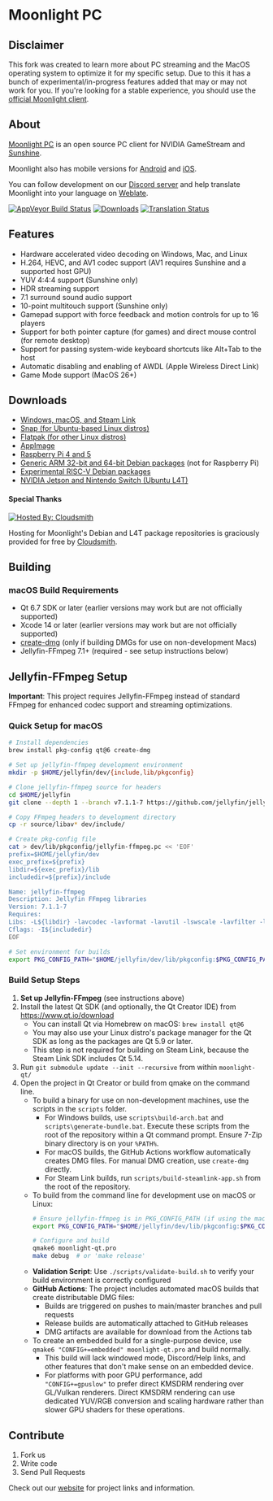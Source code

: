 # Moonlight PC

## Disclaimer
This fork was created to learn more about PC streaming and the MacOS operating system to optimize it for my specific setup. Due to this it has a bunch of experimental/in-progress features added that may or may not work for you. If you're looking for a stable experience, you should use the [official Moonlight client](https://github.com/moonlight-stream/moonlight-qt).

## About

[Moonlight PC](https://moonlight-stream.org) is an open source PC client for NVIDIA GameStream and [Sunshine](https://github.com/LizardByte/Sunshine).

Moonlight also has mobile versions for [Android](https://github.com/moonlight-stream/moonlight-android) and [iOS](https://github.com/moonlight-stream/moonlight-ios).

You can follow development on our [Discord server](https://moonlight-stream.org/discord) and help translate Moonlight into your language on [Weblate](https://hosted.weblate.org/projects/moonlight/moonlight-qt/).

 [![AppVeyor Build Status](https://ci.appveyor.com/api/projects/status/glj5cxqwy2w3bglv/branch/master?svg=true)](https://ci.appveyor.com/project/cgutman/moonlight-qt/branch/master)
 [![Downloads](https://img.shields.io/github/downloads/moonlight-stream/moonlight-qt/total)](https://github.com/moonlight-stream/moonlight-qt/releases)
 [![Translation Status](https://hosted.weblate.org/widgets/moonlight/-/moonlight-qt/svg-badge.svg)](https://hosted.weblate.org/projects/moonlight/moonlight-qt/)

## Features
 - Hardware accelerated video decoding on Windows, Mac, and Linux
 - H.264, HEVC, and AV1 codec support (AV1 requires Sunshine and a supported host GPU)
 - YUV 4:4:4 support (Sunshine only)
 - HDR streaming support
 - 7.1 surround sound audio support
 - 10-point multitouch support (Sunshine only)
 - Gamepad support with force feedback and motion controls for up to 16 players
 - Support for both pointer capture (for games) and direct mouse control (for remote desktop)
 - Support for passing system-wide keyboard shortcuts like Alt+Tab to the host
 - Automatic disabling and enabling of AWDL (Apple Wireless Direct Link)
 - Game Mode support (MacOS 26+)
 
## Downloads
- [Windows, macOS, and Steam Link](https://github.com/moonlight-stream/moonlight-qt/releases)
- [Snap (for Ubuntu-based Linux distros)](https://snapcraft.io/moonlight)
- [Flatpak (for other Linux distros)](https://flathub.org/apps/details/com.moonlight_stream.Moonlight)
- [AppImage](https://github.com/moonlight-stream/moonlight-qt/releases)
- [Raspberry Pi 4 and 5](https://github.com/moonlight-stream/moonlight-docs/wiki/Installing-Moonlight-Qt-on-Raspberry-Pi-4)
- [Generic ARM 32-bit and 64-bit Debian packages](https://github.com/moonlight-stream/moonlight-docs/wiki/Installing-Moonlight-Qt-on-ARM%E2%80%90based-Single-Board-Computers) (not for Raspberry Pi)
- [Experimental RISC-V Debian packages](https://github.com/moonlight-stream/moonlight-docs/wiki/Installing-Moonlight-Qt-on-RISC%E2%80%90V-Single-Board-Computers)
- [NVIDIA Jetson and Nintendo Switch (Ubuntu L4T)](https://github.com/moonlight-stream/moonlight-docs/wiki/Installing-Moonlight-Qt-on-Linux4Tegra-(L4T)-Ubuntu)

#### Special Thanks

[![Hosted By: Cloudsmith](https://img.shields.io/badge/OSS%20hosting%20by-cloudsmith-blue?logo=cloudsmith&style=flat-square)](https://cloudsmith.com)

Hosting for Moonlight's Debian and L4T package repositories is graciously provided for free by [Cloudsmith](https://cloudsmith.com).

## Building

### macOS Build Requirements
* Qt 6.7 SDK or later (earlier versions may work but are not officially supported)
* Xcode 14 or later (earlier versions may work but are not officially supported)
* [create-dmg](https://github.com/sindresorhus/create-dmg) (only if building DMGs for use on non-development Macs)
* Jellyfin-FFmpeg 7.1+ (required - see setup instructions below)

## Jellyfin-FFmpeg Setup

**Important**: This project requires Jellyfin-FFmpeg instead of standard FFmpeg for enhanced codec support and streaming optimizations.

### Quick Setup for macOS
```bash
# Install dependencies
brew install pkg-config qt@6 create-dmg

# Set up jellyfin-ffmpeg development environment
mkdir -p $HOME/jellyfin/dev/{include,lib/pkgconfig}

# Clone jellyfin-ffmpeg source for headers
cd $HOME/jellyfin
git clone --depth 1 --branch v7.1.1-7 https://github.com/jellyfin/jellyfin-ffmpeg.git source

# Copy FFmpeg headers to development directory
cp -r source/libav* dev/include/

# Create pkg-config file
cat > dev/lib/pkgconfig/jellyfin-ffmpeg.pc << 'EOF'
prefix=$HOME/jellyfin/dev
exec_prefix=${prefix}
libdir=${exec_prefix}/lib
includedir=${prefix}/include

Name: jellyfin-ffmpeg
Description: Jellyfin FFmpeg libraries
Version: 7.1.1-7
Requires: 
Libs: -L${libdir} -lavcodec -lavformat -lavutil -lswscale -lavfilter -lavdevice -lswresample
Cflags: -I${includedir}
EOF

# Set environment for builds
export PKG_CONFIG_PATH="$HOME/jellyfin/dev/lib/pkgconfig:$PKG_CONFIG_PATH"
```

### Build Setup Steps
1. **Set up Jellyfin-FFmpeg** (see instructions above)
2. Install the latest Qt SDK (and optionally, the Qt Creator IDE) from https://www.qt.io/download
    * You can install Qt via Homebrew on macOS: `brew install qt@6`
    * You may also use your Linux distro's package manager for the Qt SDK as long as the packages are Qt 5.9 or later.
    * This step is not required for building on Steam Link, because the Steam Link SDK includes Qt 5.14.
3. Run `git submodule update --init --recursive` from within `moonlight-qt/`
4. Open the project in Qt Creator or build from qmake on the command line.
    * To build a binary for use on non-development machines, use the scripts in the `scripts` folder.
        * For Windows builds, use `scripts\build-arch.bat` and `scripts\generate-bundle.bat`. Execute these scripts from the root of the repository within a Qt command prompt. Ensure  7-Zip binary directory is on your `%PATH%`.
        * For macOS builds, the GitHub Actions workflow automatically creates DMG files. For manual DMG creation, use `create-dmg` directly.
        * For Steam Link builds, run `scripts/build-steamlink-app.sh` from the root of the repository.
    * To build from the command line for development use on macOS or Linux:
        ```bash
        # Ensure jellyfin-ffmpeg is in PKG_CONFIG_PATH (if using the macOS setup)
        export PKG_CONFIG_PATH="$HOME/jellyfin/dev/lib/pkgconfig:$PKG_CONFIG_PATH"
        
        # Configure and build
        qmake6 moonlight-qt.pro
        make debug  # or 'make release'
        ```
    * **Validation Script**: Use `./scripts/validate-build.sh` to verify your build environment is correctly configured
    * **GitHub Actions**: The project includes automated macOS builds that create distributable DMG files:
        * Builds are triggered on pushes to main/master branches and pull requests
        * Release builds are automatically attached to GitHub releases  
        * DMG artifacts are available for download from the Actions tab
    * To create an embedded build for a single-purpose device, use `qmake6 "CONFIG+=embedded" moonlight-qt.pro` and build normally.
        * This build will lack windowed mode, Discord/Help links, and other features that don't make sense on an embedded device.
        * For platforms with poor GPU performance, add `"CONFIG+=gpuslow"` to prefer direct KMSDRM rendering over GL/Vulkan renderers. Direct KMSDRM rendering can use dedicated YUV/RGB conversion and scaling hardware rather than slower GPU shaders for these operations.

## Contribute
1. Fork us
2. Write code
3. Send Pull Requests

Check out our [website](https://moonlight-stream.org) for project links and information.
